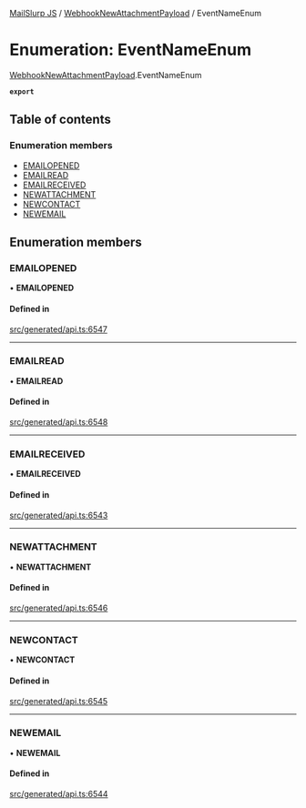 [MailSlurp JS](../README.md) / [WebhookNewAttachmentPayload](../modules/WebhookNewAttachmentPayload.md) / EventNameEnum

# Enumeration: EventNameEnum

[WebhookNewAttachmentPayload](../modules/WebhookNewAttachmentPayload.md).EventNameEnum

**`export`**

## Table of contents

### Enumeration members

- [EMAILOPENED](WebhookNewAttachmentPayload.EventNameEnum.md#emailopened)
- [EMAILREAD](WebhookNewAttachmentPayload.EventNameEnum.md#emailread)
- [EMAILRECEIVED](WebhookNewAttachmentPayload.EventNameEnum.md#emailreceived)
- [NEWATTACHMENT](WebhookNewAttachmentPayload.EventNameEnum.md#newattachment)
- [NEWCONTACT](WebhookNewAttachmentPayload.EventNameEnum.md#newcontact)
- [NEWEMAIL](WebhookNewAttachmentPayload.EventNameEnum.md#newemail)

## Enumeration members

### EMAILOPENED

• **EMAILOPENED**

#### Defined in

[src/generated/api.ts:6547](https://github.com/mailslurp/mailslurp-client/blob/113e801/src/generated/api.ts#L6547)

___

### EMAILREAD

• **EMAILREAD**

#### Defined in

[src/generated/api.ts:6548](https://github.com/mailslurp/mailslurp-client/blob/113e801/src/generated/api.ts#L6548)

___

### EMAILRECEIVED

• **EMAILRECEIVED**

#### Defined in

[src/generated/api.ts:6543](https://github.com/mailslurp/mailslurp-client/blob/113e801/src/generated/api.ts#L6543)

___

### NEWATTACHMENT

• **NEWATTACHMENT**

#### Defined in

[src/generated/api.ts:6546](https://github.com/mailslurp/mailslurp-client/blob/113e801/src/generated/api.ts#L6546)

___

### NEWCONTACT

• **NEWCONTACT**

#### Defined in

[src/generated/api.ts:6545](https://github.com/mailslurp/mailslurp-client/blob/113e801/src/generated/api.ts#L6545)

___

### NEWEMAIL

• **NEWEMAIL**

#### Defined in

[src/generated/api.ts:6544](https://github.com/mailslurp/mailslurp-client/blob/113e801/src/generated/api.ts#L6544)
